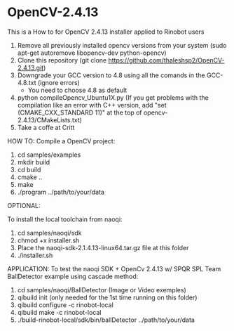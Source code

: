 # OpenCV-2.4.13
This is a How to for OpenCV 2.4.13 installer applied to Rinobot users

1) Remove all previously installed opencv versions from your system (sudo apt-get autoremove libopencv-dev python-opencv)
2) Clone this repository (git clone https://github.com/thaleshsp2/OpenCV-2.4.13.git)
3) Downgrade your GCC version to 4.8 using all the comands in the GCC-4.8.txt (ignore errors)
	- You need to choose 4.8 as default
4) python compileOpencv_Ubuntu1X.py
(If you get problems with the compilation like an error with C++ version, add "set (CMAKE_CXX_STANDARD 11)" at the top of opencv-2.4.13/CMakeLists.txt)
5) Take a coffe at Critt

HOW TO:
Compile a OpenCV project:
1) cd samples/examples
2) mkdir build
3) cd build
4) cmake ..
5) make
6) ./program ../path/to/your/data

OPTIONAL:

To install the local toolchain from naoqi:
1) cd samples/naoqi/sdk
2) chmod +x installer.sh
3) Place the naoqi-sdk-2.1.4.13-linux64.tar.gz file at this folder
3) ./installer.sh

APPLICATION:
To test the naoqi SDK + OpenCv 2.4.13 w/ SPQR SPL Team BallDetector example using cascade method:
1) cd samples/naoqi/BallDetector (Image or Video exemples)
2) qibuild init (only needed for the 1st time running on this folder)
3) qibuild configure -c rinobot-local
4) qibuild make -c rinobot-local
5) ./build-rinobot-local/sdk/bin/ballDetector ../path/to/your/data
	




